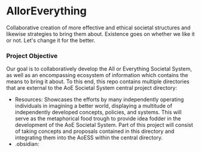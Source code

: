# AllorEverything

Collaborative creation of more effective and ethical societal structures and likewise strategies to bring them about. Existence goes on whether we like it or not. Let's change it for the better.


### Project Objective
Our goal is to collaboratively develop the All or Everything Societal System, as well as an encompassing ecosystem of information which contains the means to bring it about. To this end, this repo contains multiple directories that are external to the AoE Societal System central project directory:
- Resources: Showcases the efforts by many independently operating individuals in imagining a better world, displaying a multitude of independently developed concepts, policies, and systems. This will serve as the metaphorical food trough to provide idea fodder in the development of the AoE Societal System. Part of this project will consist of taking concepts and proposals contained in this directory and integrating them into the AoESS within the central directory.
- .obsidian: 

